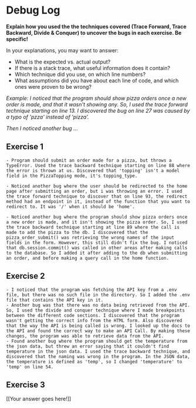 # Debug Log

**Explain how you used the the techniques covered (Trace Forward, Trace Backward, Divide & Conquer) to uncover the bugs in each exercise. Be specific!**

In your explanations, you may want to answer:

- What is the expected vs. actual output?
- If there is a stack trace, what useful information does it contain?
- Which technique did you use, on which line numbers?
- What assumptions did you have about each line of code, and which ones were proven to be wrong?

_Example: I noticed that the program should show pizza orders once a new order is made, and that it wasn't showing any. So, I used the trace forward technique starting on line 13. I discovered the bug on line 27 was caused by a typo of 'pzza' instead of 'pizza'._

_Then I noticed another bug ..._

## Exercise 1

    - Program should submit an order made for a pizza, but throws a TypeError. Used the trace backward technique starting on line 88 where the error is thrown at us. Discovered that 'topping' isn't a model field in the PizzaTopping mode, it's topping_type.

    - Noticed another bug where the user should be redirected to the home page after submitting an order, but i was throwing an error. I used the trace forward technique to discover that on line 93, the redirect method had an endpoint in it, instead of the function that you want to redirect to. It was '/' when it should be 'home'.

    - Noticed another bug where the program should show pizza orders once a new order is made, and it isn't showing the pizza order. So, I used the trace backward technique starting at line 89 where the call is made to add the pizza to the db. I discovered that the pizza_order_submit() was retrieving the wrong names of the input fields in the form. However, this still didn't fix the bug. I noticed that db.session.commit() was called in other areas after making calls to the database. So I added it after adding to the db when submitting an order, and before making a query call in the home function.

## Exercise 2

    - I noticed that the program was fetching the API key from a .env file, but there was no such file in the directory. So I added the .env file that contains the API key in it.
    - Another bug was that there was no data being retrieved from the API. So, I used the divide and conquer technique where I made breakpoints between the different code sections. I discovered that the program wasn't getting the correct info from the HTML form. Also discovered that the way the API is being called is wrong. I looked up the docs to the API and found the correct way to make an API Call. By making these changes, the program was able to retrieve data from the API.
    - Found another bug where the program should get the temperature from the json data, but threw an error saying that it couldn't find temperature in the json data. I used the trace backward technique, and discovered that the naming was wrong in the program. In the JSON data, the temperature is defined as 'temp', so I changed 'temperature' to 'temp' on line 54.

## Exercise 3

[[Your answer goes here!]]
